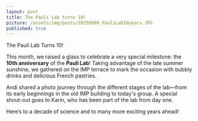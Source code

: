 ```yaml
---
layout: post
title: The Pauli Lab turns 10!
picture: /assets/img/posts/20250909_PauliLab10years.JPG
published: true
---
```

The Pauli Lab Turns 10!

This month, we raised a glass to celebrate a very special milestone: the **10th anniversary** of the **Pauli Lab**! Taking advantage of the late summer sunshine, we gathered on the IMP terrace to mark the occasion with bubbly drinks and delicious French pastries.

Andi shared a photo journey through the different stages of the lab—from its early beginnings in the old IMP building to today's group. A special shout-out goes to Karin, who has been part of the lab from day one. 

Here’s to a decade of science and to many more exciting years ahead!



